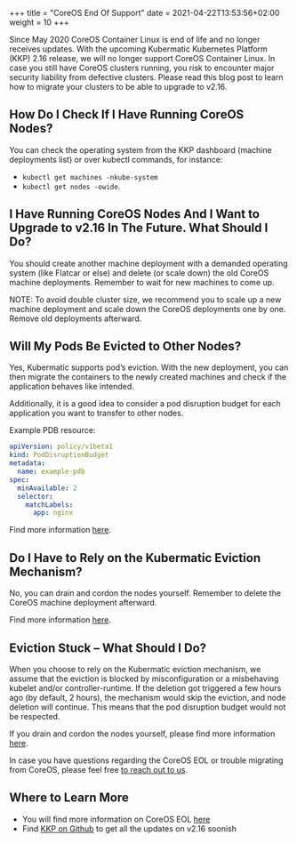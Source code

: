 +++
title = "CoreOS End Of Support"
date =  2021-04-22T13:53:56+02:00
weight = 10
+++

Since May 2020 CoreOS Container Linux is end of life and no longer receives updates.
With the upcoming Kubermatic Kubernetes Platform (KKP) 2.16 release, we will no longer support CoreOS Container Linux.
In case you still have CoreOS clusters running, you risk to encounter major security liability from defective clusters.
Please read this blog post to learn how to migrate your clusters to be able to upgrade to v2.16.

## How Do I Check If I Have Running CoreOS Nodes?

You can check the operating system from the KKP dashboard (machine deployments list) or over kubectl commands,
for instance:
* `kubectl get machines -nkube-system`
* `kubectl get nodes -owide`.

## I Have Running CoreOS Nodes And I Want to Upgrade to v2.16 In The Future. What Should I Do?

You should create another machine deployment with a demanded operating system (like Flatcar or else) and delete (or scale down)
the old CoreOS machine deployments. Remember to wait for new machines to come up.

NOTE: To avoid double cluster size, we recommend you to scale up a new machine deployment and scale down the CoreOS deployments one by one.
Remove old deployments afterward.

## Will My Pods Be Evicted to Other Nodes?

Yes, Kubermatic supports pod’s eviction.
With the new deployment, you can then migrate the containers to the newly created machines and check if the application behaves like intended.

Additionally, it is a good idea to consider a pod disruption budget for each application you want to transfer to other nodes.

Example PDB resource:
```yaml
apiVersion: policy/v1beta1
kind: PodDisruptionBudget
metadata:
  name: example-pdb
spec:
  minAvailable: 2
  selector:
    matchLabels:
      app: nginx
```
Find more information [here](https://kubernetes.io/docs/tasks/administer-cluster/safely-drain-node/).

## Do I Have to Rely on the Kubermatic Eviction Mechanism?

No, you can drain and cordon the nodes yourself. Remember to delete the CoreOS machine deployment afterward.

Find more information [here](https://kubernetes.io/docs/tasks/administer-cluster/safely-drain-node/).

## Eviction Stuck – What Should I Do?

When you choose to rely on the Kubermatic eviction mechanism, we assume that the eviction is blocked by misconfiguration
or a misbehaving kubelet and/or controller-runtime. If the deletion got triggered a few hours ago (by default, 2 hours),
the mechanism would skip the eviction, and node deletion will continue.
This means that the pod disruption budget would not be respected.

If you drain and cordon the nodes yourself, please find more information [here](https://kubernetes.io/docs/tasks/administer-cluster/safely-drain-node/#stuck-evictions).

In case you have questions regarding the CoreOS EOL or trouble migrating from CoreOS,
please feel free [to reach out to us](https://www.kubermatic.com/company/community/#discussions).

## Where to Learn More

* You will find more information on CoreOS EOL [here](https://coreos.com/os/eol/)
* Find [KKP on Github](https://github.com/kubermatic/kubermatic) to get all the updates on v2.16 soonish
